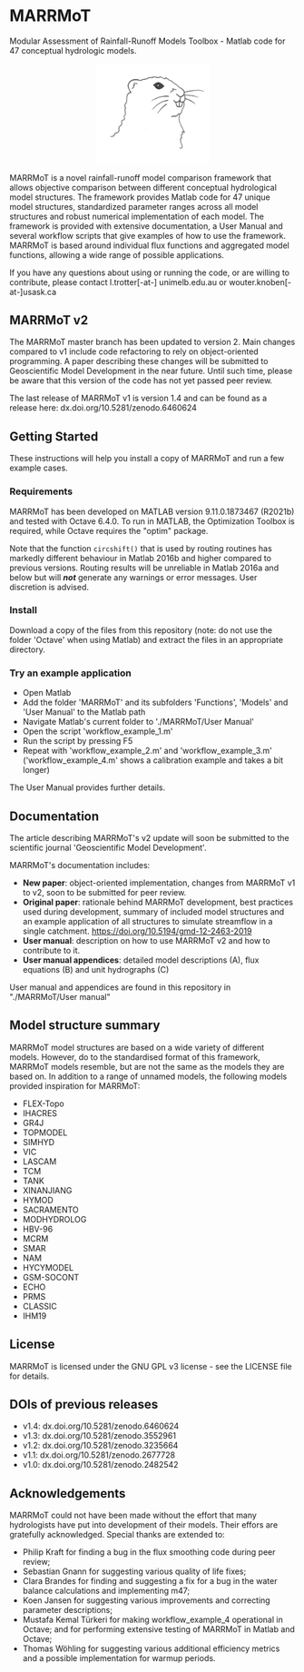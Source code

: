 # MARRMoT
Modular Assessment of Rainfall-Runoff Models Toolbox - Matlab code for 47 conceptual hydrologic models.

<p align="center">
<img src="Figures/logo.jpg" alt="MARRMoT logo" width="200"/>
</p>
MARRMoT is a novel rainfall-runoff model comparison framework that allows objective comparison between different conceptual hydrological model structures.
The framework provides Matlab code for 47 unique model structures, standardized parameter ranges across all model structures and robust numerical implementation of each model.
The framework is provided with extensive documentation, a User Manual and several workflow scripts that give examples of how to use the framework.
MARRMoT is based around individual flux functions and aggregated model functions, allowing a wide range of possible applications.

If you have any questions about using or running the code, or are willing to contribute, please contact l.trotter[-at-] unimelb.edu.au or wouter.knoben[-at-]usask.ca

## MARRMoT v2
The MARRMoT master branch has been updated to version 2. Main changes compared to v1 include code refactoring to rely on object-oriented programming. A paper describing these changes will be submitted to Geoscientific Model Development in the near future. Until such time, please be aware that this version of the code has not yet passed peer review.


The last release of MARRMoT v1 is version 1.4 and can be found as a release here: dx.doi.org/10.5281/zenodo.6460624

## Getting Started
These instructions will help you install a copy of MARRMoT and run a few example cases.

### Requirements
MARRMoT has been developed on MATLAB version 9.11.0.1873467 (R2021b) and tested with Octave 6.4.0.
To run in MATLAB, the Optimization Toolbox is required, while Octave requires the "optim" package.

Note that the function `circshift()` that is used by routing routines has markedly different behaviour in Matlab 2016b and higher compared to previous versions. Routing results will be unreliable in Matlab 2016a and below but will **_not_** generate any warnings or error messages. User discretion is advised.

### Install
Download a copy of the files from this repository (note: do not use the folder 'Octave' when using Matlab) and extract the files in an appropriate directory.

### Try an example application
- Open Matlab
- Add the folder 'MARRMoT' and its subfolders 'Functions', 'Models' and 'User Manual' to the Matlab path
- Navigate Matlab's current folder to './MARRMoT/User Manual'
- Open the script 'workflow_example_1.m'
- Run the script by pressing F5
- Repeat with 'workflow_example_2.m' and 'workflow_example_3.m' ('workflow_example_4.m' shows a calibration example and takes a bit longer)

The User Manual provides further details.

## Documentation
The article describing MARRMoT's v2 update will soon be submitted to the scientific journal 'Geoscientific Model Development'.

MARRMoT's documentation includes:

- **New paper**: object-oriented implementation, changes from MARRMoT v1 to v2, soon to be submitted for peer review.
- **Original paper**: rationale behind MARRMoT development, best practices used during development, summary of included model structures and an example application of all structures to simulate streamflow in a single catchment. https://doi.org/10.5194/gmd-12-2463-2019
- **User manual**: description on how to use MARRMoT v2 and how to contribute to it.
- **User manual appendices**: detailed model descriptions (A), flux equations (B) and unit hydrographs (C)

User manual and appendices are found in this repository in "./MARRMoT/User manual"

## Model structure summary
MARRMoT model structures are based on a wide variety of different models.
However, do to the standardised format of this framework, MARRMoT models resemble, but are not the same as the models they are based on.
In addition to a range of unnamed models, the following models provided inspiration for MARRMoT:

- FLEX-Topo
- IHACRES
- GR4J
- TOPMODEL
- SIMHYD
- VIC
- LASCAM
- TCM
- TANK
- XINANJIANG
- HYMOD
- SACRAMENTO
- MODHYDROLOG
- HBV-96
- MCRM
- SMAR
- NAM
- HYCYMODEL
- GSM-SOCONT
- ECHO
- PRMS
- CLASSIC
- IHM19

## License
MARRMoT is licensed under the GNU GPL v3 license - see the LICENSE file for details.

## DOIs of previous releases
- v1.4: dx.doi.org/10.5281/zenodo.6460624
- v1.3: dx.doi.org/10.5281/zenodo.3552961
- v1.2: dx.doi.org/10.5281/zenodo.3235664
- v1.1: dx.doi.org/10.5281/zenodo.2677728
- v1.0: dx.doi.org/10.5281/zenodo.2482542

## Acknowledgements
MARRMoT could not have been made without the effort that many hydrologists have put into development of their models. Their effors are gratefully acknowledged. Special thanks are extended to:
- Philip Kraft for finding a bug in the flux smoothing code during peer review;
- Sebastian Gnann for suggesting various quality of life fixes;
- Clara Brandes for finding and suggesting a fix for a bug in the water balance calculations and implementing m47;
- Koen Jansen for suggesting various improvements and correcting parameter descriptions;
- Mustafa Kemal Türkeri for making workflow_example_4 operational in Octave; and for performing extensive testing of MARRMoT in Matlab and Octave;
- Thomas Wöhling for suggesting various additional efficiency metrics and a possible implementation for warmup periods.
